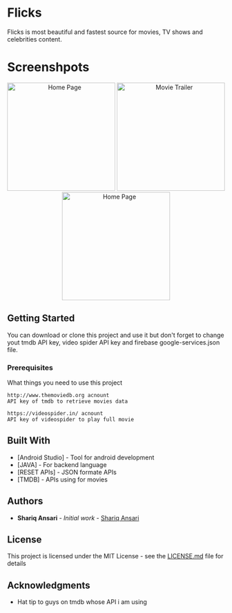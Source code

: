 # Flicks

Flicks is most beautiful and fastest source for movies, TV shows and celebrities content.

# Screenshpots

<div align="center">
  <img src="https://user-images.githubusercontent.com/36818105/51435966-3cfe6f80-1ca5-11e9-9dcd-e09040cf818b.png" width="250" alt="Home Page">
  <img src="https://user-images.githubusercontent.com/36818105/51436056-50123f00-1ca7-11e9-903a-0ccfffcf192b.png" width="250" alt="Movie Trailer">
  <img src="https://user-images.githubusercontent.com/36818105/51436062-661fff80-1ca7-11e9-9255-6289b0a75451.png" width="250" alt="Home Page">
</div>

## Getting Started

You can download or clone this project and use it but don't forget to change yout tmdb API key, video spider API key and firebase google-services.json file.

### Prerequisites

What things you need to use this project

```
http://www.themoviedb.org acnount
API key of tmdb to retrieve movies data
```
```
https://videospider.in/ acnount
API key of videospider to play full movie
```

## Built With

* [Android Studio] - Tool for android development
* [JAVA] - For backend language
* [RESET APIs] - JSON formate APIs
* [TMDB] - APIs using for movies 

## Authors

* **Shariq Ansari** - *Initial work* - [Shariq Ansari](https://github.com/shariqansari1819)

## License

This project is licensed under the MIT License - see the [LICENSE.md](LICENSE.md) file for details

## Acknowledgments

* Hat tip to guys on tmdb whose API i am using
